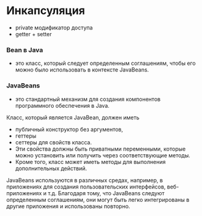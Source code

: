 # Инкапсуляция

- private модификатор доступа
- getter + setter

### Bean в Java 
- это класс, который следует определенным соглашениям, чтобы его можно было использовать в контексте JavaBeans. 

### JavaBeans 
- это стандартный механизм для создания компонентов программного обеспечения в Java.

Класс, который является JavaBean, должен иметь 
- публичный конструктор без аргументов, 
- геттеры 
- сеттеры для свойств класса. 
- Эти свойства должны быть приватными переменными, которые можно установить или получить через соответствующие методы. 
- Кроме того, класс может иметь методы для выполнения дополнительных действий.

JavaBeans используются в различных средах, например, в приложениях для создания пользовательских интерфейсов, веб-приложениях и т.д. 
Благодаря тому, что JavaBeans следуют определенным соглашениям, они могут быть легко интегрированы в другие приложения и использованы повторно.